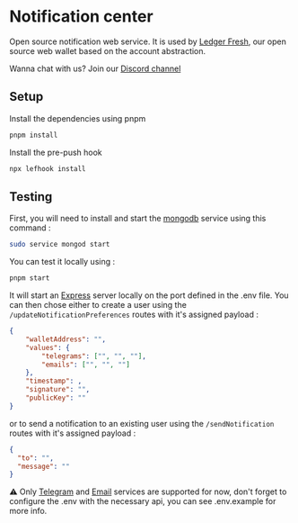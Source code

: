 # Notification center

Open source notification web service. It is used by [Ledger Fresh](https://github.com/LedgerHQ/ledger-fresh-management), our open source web wallet based on the account abstraction.

Wanna chat with us? Join our [Discord channel](https://discord.com/channels/885256081289379850/1053266126953529374)

## Setup

Install the dependencies using pnpm

```sh
pnpm install
```

Install the pre-push hook

```sh
npx lefhook install
```

## Testing

First, you will need to install and start the [mongodb](https://www.mongodb.com/) service using this command :

```sh
sudo service mongod start
```

You can test it locally using :

```sh
pnpm start
```

It will start an [Express](https://expressjs.com/fr/) server locally on the port defined in the .env file. You can then chose either to create a user using the `/updateNotificationPreferences` routes with it's assigned payload :

```json
{
    "walletAddress": "",
    "values": {
        "telegrams": ["", "", ""],
        "emails": ["", "", ""]
    },
    "timestamp": ,
    "signature": "",
    "publicKey": ""
}
```

or to send a notification to an existing user using the `/sendNotification` routes with it's assigned payload :

```json
{
  "to": "",
  "message": ""
}
```

⚠️ Only [Telegram](https://telegram.org) and [Email](https://mail.google.com) services are supported for now, don't forget to configure the .env with the necessary api, you can see .env.example for more info.
